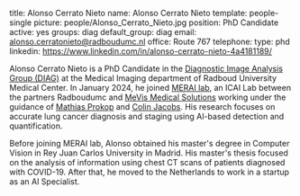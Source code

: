 title: Alonso Cerrato Nieto
name: Alonso Cerrato Nieto
template: people-single
picture: people/Alonso_Cerrato_Nieto.jpg
position: PhD Candidate
active: yes
groups: diag
default_group: diag
email: alonso.cerratonieto@radboudumc.nl
office: Route 767
telephone:
type: phd
linkedin: https://www.linkedin.com/in/alonso-cerrato-nieto-4a4181189/

Alonso Cerrato Nieto is a PhD Candidate in the [Diagnostic Image Analysis Group (DIAG)](https://www.diagnijmegen.nl/) at the Medical Imaging department of Radboud University Medical Center. In January 2024, he joined [MERAI lab](https://www.diagnijmegen.nl/projects/merai/), an ICAI Lab between the partners Radboudumc and [MeVis Medical Solutions](https://www.mevis.de) working under the guidance of [Mathias Prokop](https://www.diagnijmegen.nl/people/mathias-prokop/) and [Colin Jacobs](https://www.diagnijmegen.nl/people/colin-jacobs/). His research focuses on accurate lung cancer diagnosis and staging using AI-based detection and quantification.

Before joining MERAI lab, Alonso obtained his master's degree in Computer Vision in Rey Juan Carlos University in Madrid. His master's thesis focused on the analysis of information using chest CT scans of patients diagnosed with COVID-19. After that, he moved to the Netherlands to work in a startup as an AI Specialist.
